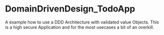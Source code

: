 # DomainDrivenDesign_TodoApp
A example how to use a DDD Architecture with validated value Objects. This is a high secure Application and for the most usecases a bit of an overkill.
